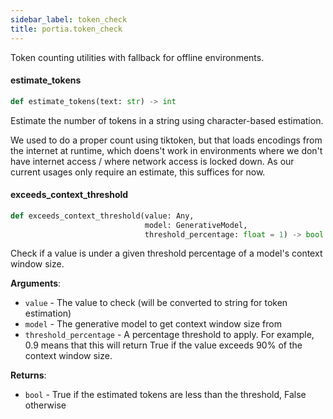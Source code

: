```yaml
---
sidebar_label: token_check
title: portia.token_check
---
```


Token counting utilities with fallback for offline environments.

#### estimate\_tokens

```python
def estimate_tokens(text: str) -> int
```

Estimate the number of tokens in a string using character-based estimation.

We used to do a proper count using tiktoken, but that loads encodings from the internet at
runtime, which doens&#x27;t work in environments where we don&#x27;t have internet access / where network
access is locked down. As our current usages only require an estimate, this suffices for now.

#### exceeds\_context\_threshold

```python
def exceeds_context_threshold(value: Any,
                              model: GenerativeModel,
                              threshold_percentage: float = 1) -> bool
```

Check if a value is under a given threshold percentage of a model&#x27;s context window size.

**Arguments**:

- `value` - The value to check (will be converted to string for token estimation)
- `model` - The generative model to get context window size from
- `threshold_percentage` - A percentage threshold to apply. For example, 0.9 means that this will
  return True if the value exceeds 90% of the context window size.
  

**Returns**:

- `bool` - True if the estimated tokens are less than the threshold, False otherwise

